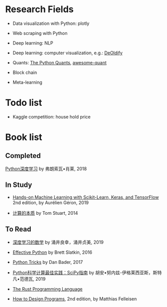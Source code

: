 # Research Fields

* Data visualization with Python: plotly

* Web scraping with Python

* Deep learning: NLP

* Deep learning: computer visualization, e.g.: [DeOldify](https://github.com/jantic/DeOldify)

* Quants: [The Python Quants](https://home.tpq.io/), [awesome-quant](https://github.com/wilsonfreitas/awesome-quant)

* Block chain

* Meta-learning

# Todo list

* Kaggle competition: house hold price

# Book list

## Completed

[Python深度学习](https://book.douban.com/subject/30293801/) by 弗朗索瓦•肖莱, 2018

## In Study

* [Hands-on Machine Learning with Scikit-Learn, Keras, and TensorFlow](https://book.douban.com/subject/30310982/) 2nd edition, by Aurélien Géron, 2019

* [计算的本质](https://book.douban.com/subject/26148763/) by Tom Stuart, 2014

## To Read

* [深度学习的数学](https://book.douban.com/subject/33414479/) by 涌井良幸，涌井贞美, 2019

* [Effective Python](https://book.douban.com/subject/26709315/) by Brett Slatkin, 2016

* [Python Tricks](https://book.douban.com/subject/27193155/) by Dan Bader, 2017

* [Python科学计算最佳实践：SciPy指南](https://book.douban.com/subject/30382858/) by 胡安•努内兹-伊格莱西亚斯，斯特凡•范德瓦, 2019

* [The Rust Programming Language](https://doc.rust-lang.org/book/title-page.html)

* [How to Design Programs](https://htdp.org/2019-02-24/), 2nd edition, by Matthias Felleisen
